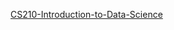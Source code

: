 [CS210-Introduction-to-Data-Science](https://github.com/ecekarasu/CS210-Introduction-to-Data-Science)
 
